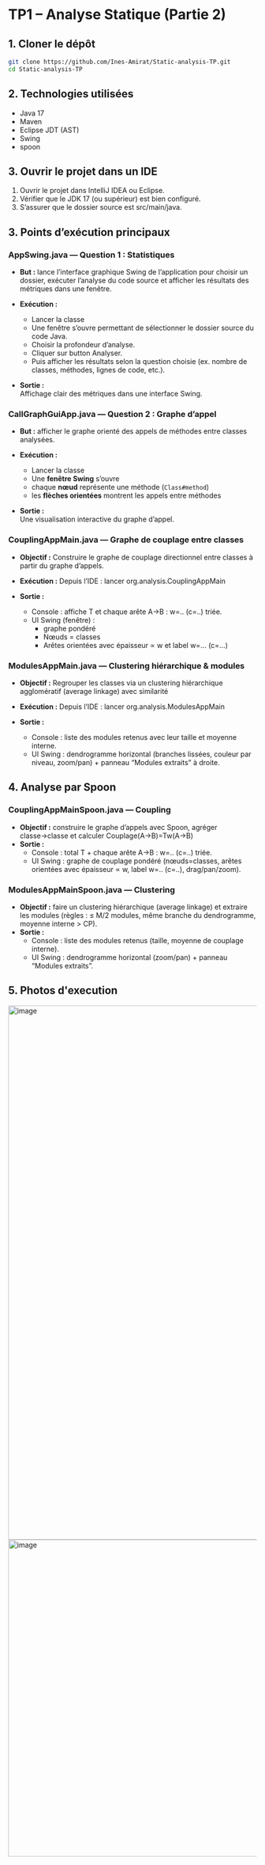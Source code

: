 # TP1 – Analyse Statique (Partie 2)

## 1️. Cloner le dépôt
```bash
git clone https://github.com/Ines-Amirat/Static-analysis-TP.git
cd Static-analysis-TP
```
## 2️. Technologies utilisées
  - Java 17
  - Maven
  - Eclipse JDT (AST)
  - Swing
  - spoon
    
## 3. Ouvrir le projet dans un IDE

  1. Ouvrir le projet dans IntelliJ IDEA ou Eclipse.
  2. Vérifier que le JDK 17 (ou supérieur) est bien configuré.
  3. S’assurer que le dossier source est src/main/java.

## 3. Points d’exécution principaux
### AppSwing.java — Question 1 : Statistiques
- **But :**  lance l’interface graphique Swing de l’application pour choisir un dossier, exécuter l’analyse du code source et afficher les résultats des métriques dans une fenêtre.
  
- **Exécution :**
  - Lancer la classe 
  - Une fenêtre s’ouvre permettant de sélectionner le dossier source du code Java.
  - Choisir la profondeur d’analyse.
  - Cliquer sur button Analyser.
  - Puis afficher les résultats selon la question choisie (ex. nombre de classes, méthodes, lignes de code, etc.).

- **Sortie :**  
Affichage clair des métriques dans une interface Swing.

### CallGraphGuiApp.java — Question 2 : Graphe d’appel
- **But :**  afficher le graphe orienté des appels de méthodes entre classes analysées.

- **Exécution :**
  - Lancer la classe
  - Une **fenêtre Swing** s’ouvre 
  - chaque **nœud** représente une méthode (`Class#method`)
  - les **flèches orientées** montrent les appels entre méthodes

- **Sortie :**  
Une visualisation interactive du graphe d’appel.

### CouplingAppMain.java — Graphe de couplage entre classes
- **Objectif :** Construire le graphe de couplage directionnel entre classes à partir du graphe d’appels.
- **Exécution :** Depuis l’IDE : lancer org.analysis.CouplingAppMain

- **Sortie :**
  - Console : affiche T et chaque arête A->B : w=.. (c=..) triée.
  - UI Swing (fenêtre) : 
    - graphe pondéré 
    - Nœuds = classes 
    - Arêtes orientées avec épaisseur ∝ w et label w=… (c=…)

### ModulesAppMain.java — Clustering hiérarchique & modules
- **Objectif :** Regrouper les classes via un clustering hiérarchique agglomératif (average linkage) avec similarité
- **Exécution :** Depuis l’IDE : lancer org.analysis.ModulesAppMain

- **Sortie :**
    - Console : liste des modules retenus avec leur taille et moyenne interne.
    - UI Swing : dendrogramme horizontal (branches lissées, couleur par niveau, zoom/pan) + panneau “Modules extraits” à droite. 

## 4. Analyse par Spoon
### CouplingAppMainSpoon.java — Coupling
- **Objectif :** construire le graphe d’appels avec Spoon, agréger classe→classe et calculer Couplage(A→B)=Tw(A→B)
- **Sortie :**
  - Console : total T + chaque arête A->B : w=.. (c=..) triée.
  - UI Swing : graphe de couplage pondéré (nœuds=classes, arêtes orientées avec épaisseur ∝ w, label w=.. (c=..), drag/pan/zoom).

### ModulesAppMainSpoon.java — Clustering
- **Objectif :** faire un clustering hiérarchique (average linkage) et extraire les modules (règles : ≤ M/2 modules, même branche du dendrogramme, moyenne interne > CP).
- **Sortie :**
  - Console : liste des modules retenus (taille, moyenne de couplage interne). 
  - UI Swing : dendrogramme horizontal (zoom/pan) + panneau “Modules extraits”.

## 5. Photos d'execution

<img width="1920" height="1080" alt="image" src="https://github.com/user-attachments/assets/f5406c62-94af-49f6-93ae-f6eeccd9ed47" />
<img width="977" height="641" alt="image" src="https://github.com/user-attachments/assets/bdb65224-4095-4e4b-a950-8468818ad433" />
